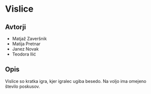 # Vislice

## Avtorji

* Matjaž Zaveršnik
* Matija Pretnar
* Janez Novak
* Teodora Ilić

## Opis

Vislice so kratka igra, kjer igralec ugiba besedo.
Na voljo ima omejeno število poskusov.
